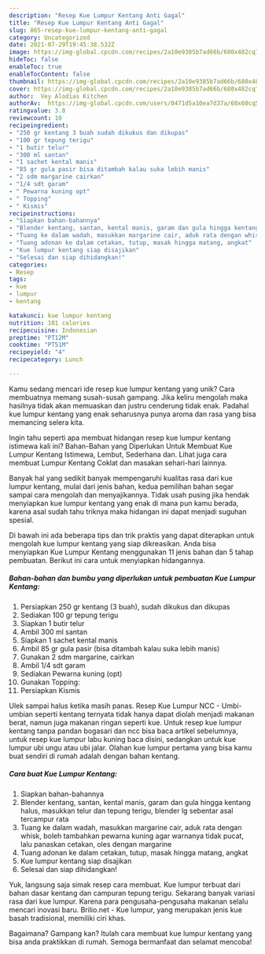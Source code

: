 ```yaml
---
description: "Resep Kue Lumpur Kentang Anti Gagal"
title: "Resep Kue Lumpur Kentang Anti Gagal"
slug: 865-resep-kue-lumpur-kentang-anti-gagal
category: Uncategorized
date: 2021-07-29T19:45:38.532Z
image: https://img-global.cpcdn.com/recipes/2a10e9385b7ad66b/680x482cq70/kue-lumpur-kentang-foto-resep-utama.jpg
hideToc: false
enableToc: true
enableTocContent: false
thumbnail: https://img-global.cpcdn.com/recipes/2a10e9385b7ad66b/680x482cq70/kue-lumpur-kentang-foto-resep-utama.jpg
cover: https://img-global.cpcdn.com/recipes/2a10e9385b7ad66b/680x482cq70/kue-lumpur-kentang-foto-resep-utama.jpg
author:  Vey Alodias Kitchen
authorAv:  https://img-global.cpcdn.com/users/0471d5a10ea7d37a/60x60cq50/avatar.jpg
ratingvalue: 3.8
reviewcount: 10
recipeingredient:
- "250 gr kentang 3 buah sudah dikukus dan dikupas"
- "100 gr tepung terigu"
- "1 butir telur"
- "300 ml santan"
- "1 sachet kental manis"
- "85 gr gula pasir bisa ditambah kalau suka lebih manis"
- "2 sdm margarine cairkan"
- "1/4 sdt garam"
- " Pewarna kuning opt"
- " Topping"
- " Kismis"
recipeinstructions:
- "Siapkan bahan-bahannya"
- "Blender kentang, santan, kental manis, garam dan gula hingga kentang halus, masukkan telur dan tepung terigu, blender lg sebentar asal tercampur rata"
- "Tuang ke dalam wadah, masukkan margarine cair, aduk rata dengan whisk, boleh tambahkan pewarna kuning agar warnanya tidak pucat, lalu panaskan cetakan, oles dengan margarine"
- "Tuang adonan ke dalam cetakan, tutup, masak hingga matang, angkat"
- "Kue lumpur kentang siap disajikan"
- "Selesai dan siap dihidangkan!"
categories:
- Resep
tags:
- kue
- lumpur
- kentang

katakunci: kue lumpur kentang 
nutrition: 101 calories
recipecuisine: Indonesian
preptime: "PT12M"
cooktime: "PT51M"
recipeyield: "4"
recipecategory: Lunch

---
```



Kamu sedang mencari ide resep kue lumpur kentang yang unik? Cara membuatnya memang susah-susah gampang. Jika keliru mengolah maka hasilnya tidak akan memuaskan dan justru cenderung tidak enak. Padahal kue lumpur kentang yang enak seharusnya punya aroma dan rasa yang bisa memancing selera kita.


Ingin tahu seperti apa membuat hidangan resep kue lumpur kentang istimewa kali ini? Bahan-Bahan yang Diperlukan Untuk Membuat Kue Lumpur Kentang Istimewa, Lembut, Sederhana dan. Lihat juga cara membuat Lumpur Kentang Coklat dan masakan sehari-hari lainnya.

Banyak hal yang sedikit banyak mempengaruhi kualitas rasa dari kue lumpur kentang, mulai dari jenis bahan, kedua pemilihan bahan segar sampai cara mengolah dan menyajikannya. Tidak usah pusing jika hendak menyiapkan kue lumpur kentang yang enak di mana pun kamu berada, karena asal sudah tahu triknya maka hidangan ini dapat menjadi suguhan spesial.


Di bawah ini ada beberapa tips dan trik praktis yang dapat diterapkan untuk mengolah kue lumpur kentang yang siap dikreasikan. Anda bisa menyiapkan Kue Lumpur Kentang menggunakan 11 jenis bahan dan 5 tahap pembuatan. Berikut ini cara untuk menyiapkan hidangannya.

<!--inarticleads1-->

##### Bahan-bahan dan bumbu yang diperlukan untuk pembuatan Kue Lumpur Kentang:

1. Persiapkan 250 gr kentang (3 buah), sudah dikukus dan dikupas
1. Sediakan 100 gr tepung terigu
1. Siapkan 1 butir telur
1. Ambil 300 ml santan
1. Siapkan 1 sachet kental manis
1. Ambil 85 gr gula pasir (bisa ditambah kalau suka lebih manis)
1. Gunakan 2 sdm margarine, cairkan
1. Ambil 1/4 sdt garam
1. Sediakan  Pewarna kuning (opt)
1. Gunakan  Topping:
1. Persiapkan  Kismis


Ulek sampai halus ketika masih panas. Resep Kue Lumpur NCC - Umbi-umbian seperti kentang ternyata tidak hanya dapat diolah menjadi makanan berat, namun juga makanan ringan seperti kue. Untuk resep kue lumpur kentang tanpa pandan bogasari dan ncc bisa baca artikel sebelumnya, untuk resep kue lumpur labu kuning baca disini, sedangkan untuk kue lumpur ubi ungu atau ubi jalar. Olahan kue lumpur pertama yang bisa kamu buat sendiri di rumah adalah dengan bahan kentang. 

<!--inarticleads2-->

##### Cara buat Kue Lumpur Kentang:

1. Siapkan bahan-bahannya
1. Blender kentang, santan, kental manis, garam dan gula hingga kentang halus, masukkan telur dan tepung terigu, blender lg sebentar asal tercampur rata
1. Tuang ke dalam wadah, masukkan margarine cair, aduk rata dengan whisk, boleh tambahkan pewarna kuning agar warnanya tidak pucat, lalu panaskan cetakan, oles dengan margarine
1. Tuang adonan ke dalam cetakan, tutup, masak hingga matang, angkat
1. Kue lumpur kentang siap disajikan
1. Selesai dan siap dihidangkan!

Yuk, langsung saja simak resep cara membuat. Kue lumpur terbuat dari bahan dasar kentang dan campuran tepung terigu. Sekarang banyak variasi rasa dari kue lumpur. Karena para pengusaha-pengusaha makanan selalu mencari inovasi baru. Brilio.net - Kue lumpur, yang merupakan jenis kue basah tradisional, memiliki ciri khas. 

Bagaimana? Gampang kan? Itulah cara membuat kue lumpur kentang yang bisa anda praktikkan di rumah. Semoga bermanfaat dan selamat mencoba!
